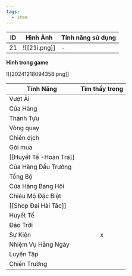 ```yaml
---
tags:
  - item
---
```


| ID  | Hình Ảnh     | Tính năng sử dụng |
| --- | ------------ | ----------------- |
| 21  | ![[21i.png]] | -                 |
**Hình trong game**

![[20241218094358.png]]

| Tính Năng              | Tìm thấy trong |
| ---------------------- | :------------: |
| Vượt Ải                |                |
| Cửa Hàng               |                |
| Thành Tựu              |                |
| Vòng quay              |                |
| Chiến dịch             |                |
| Gói mua                |                |
| [[Huyết Tế -Hoàn Trả]] |                |
| Cửa Hàng Đấu Trường    |                |
| Tổng Bộ                |                |
| Cửa Hàng Bang Hội      |                |
| Chiêu Mộ Đặc Biệt      |                |
| [[Shop Đại Hải Tăc]]   |                |
| Huyết Tế               |                |
| Đảo Trời               |                |
| Sự Kiện                |       x        |
| Nhiệm Vụ Hằng Ngày     |                |
| Luyện Tập              |                |
| Chiến Trường           |                |
